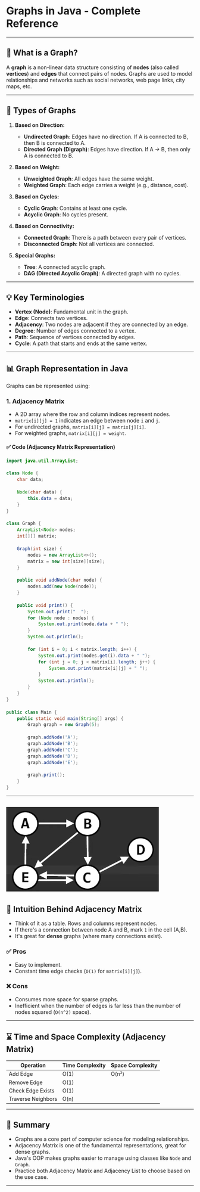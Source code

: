 # Graphs in Java - Complete Reference

---

## 📌 What is a Graph?

A **graph** is a non-linear data structure consisting of **nodes** (also called **vertices**) and **edges** that connect pairs of nodes. Graphs are used to model relationships and networks such as social networks, web page links, city maps, etc.

---

## 🔁 Types of Graphs

1. **Based on Direction:**
    - **Undirected Graph**: Edges have no direction. If A is connected to B, then B is connected to A.
    - **Directed Graph (Digraph)**: Edges have direction. If A → B, then only A is connected to B.

2. **Based on Weight:**
    - **Unweighted Graph**: All edges have the same weight.
    - **Weighted Graph**: Each edge carries a weight (e.g., distance, cost).

3. **Based on Cycles:**
    - **Cyclic Graph**: Contains at least one cycle.
    - **Acyclic Graph**: No cycles present.

4. **Based on Connectivity:**
    - **Connected Graph**: There is a path between every pair of vertices.
    - **Disconnected Graph**: Not all vertices are connected.

5. **Special Graphs:**
    - **Tree**: A connected acyclic graph.
    - **DAG (Directed Acyclic Graph)**: A directed graph with no cycles.

---

## 💡 Key Terminologies

- **Vertex (Node)**: Fundamental unit in the graph.
- **Edge**: Connects two vertices.
- **Adjacency**: Two nodes are adjacent if they are connected by an edge.
- **Degree**: Number of edges connected to a vertex.
- **Path**: Sequence of vertices connected by edges.
- **Cycle**: A path that starts and ends at the same vertex.

---

## 📊 Graph Representation in Java

Graphs can be represented using:

### 1. **Adjacency Matrix**

- A 2D array where the row and column indices represent nodes.
- `matrix[i][j] = 1` indicates an edge between node `i` and `j`.
- For undirected graphs, `matrix[i][j] = matrix[j][i]`.
- For weighted graphs, `matrix[i][j] = weight`.

#### ✅ Code (Adjacency Matrix Representation)

```java
import java.util.ArrayList;

class Node {
    char data;

    Node(char data) {
        this.data = data;
    }
}

class Graph {
    ArrayList<Node> nodes;
    int[][] matrix;

    Graph(int size) {
        nodes = new ArrayList<>();
        matrix = new int[size][size];
    }

    public void addNode(char node) {
        nodes.add(new Node(node));
    }

    public void print() {
        System.out.print("  ");
        for (Node node : nodes) {
            System.out.print(node.data + " ");
        }
        System.out.println();

        for (int i = 0; i < matrix.length; i++) {
            System.out.print(nodes.get(i).data + " ");
            for (int j = 0; j < matrix[i].length; j++) {
                System.out.print(matrix[i][j] + " ");
            }
            System.out.println();
        }
    }
}

public class Main {
    public static void main(String[] args) {
        Graph graph = new Graph(5);

        graph.addNode('A');
        graph.addNode('B');
        graph.addNode('C');
        graph.addNode('D');
        graph.addNode('E');

        graph.print();
    }
}
```
---
![img.png](img.png)
---

## 🧠 Intuition Behind Adjacency Matrix

- Think of it as a table. Rows and columns represent nodes.
- If there's a connection between node A and B, mark `1` in the cell (A,B).
- It's great for **dense** graphs (where many connections exist).

### ✅ Pros
- Easy to implement.
- Constant time edge checks (`O(1)` for `matrix[i][j]`).

### ❌ Cons
- Consumes more space for sparse graphs.
- Inefficient when the number of edges is far less than the number of nodes squared (`O(n^2)` space).

---

## ⌛ Time and Space Complexity (Adjacency Matrix)

| Operation          | Time Complexity | Space Complexity |
|-------------------|------------------|------------------|
| Add Edge          | O(1)             | O(n²)            |
| Remove Edge       | O(1)             |                  |
| Check Edge Exists | O(1)             |                  |
| Traverse Neighbors| O(n)             |                  |

---

## 📘 Summary

- Graphs are a core part of computer science for modeling relationships.
- Adjacency Matrix is one of the fundamental representations, great for dense graphs.
- Java's OOP makes graphs easier to manage using classes like `Node` and `Graph`.
- Practice both Adjacency Matrix and Adjacency List to choose based on the use case.

---


